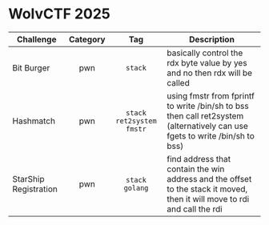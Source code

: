 # WolvCTF 2025

| Challenge | Category | Tag | Description | 
| --- | :---: | :---: | --- |
| Bit Burger | pwn | `stack` | basically control the rdx byte value by yes and no then rdx will be called |
| Hashmatch | pwn | `stack` `ret2system` `fmstr` | using fmstr from fprintf to write /bin/sh to bss then call ret2system (alternatively can use fgets to write /bin/sh to bss) |
| StarShip Registration | pwn | `stack` `golang` | find address that contain the win address and the offset to the stack it moved, then it will move to rdi and call the rdi |
